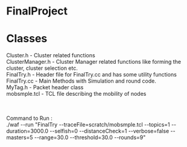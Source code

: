 FinalProject
============
Classes 
=======
Cluster.h - Cluster related functions <br/>
ClusterManager.h - Cluster Manager related functions like forming the cluster, cluster selection etc.<br/>
FinalTry.h - Header file for FinalTry.cc and has some utility functions<br/>
FinalTry.cc - Main Methods with Simulation and round code.<br/>
MyTag.h - Packet header class<br/>
mobsmple.tcl - TCL file describing the mobility of nodes<br/><br/><br/>

Command to Run : <br/>
./waf --run "FinalTry --traceFile=scratch/mobsmple.tcl --topics=1 --duration=3000.0 --selfish=0 --distanceCheck=1 --verbose=false --masters=5 --range=30.0 --threshold=30.0 --rounds=9"

